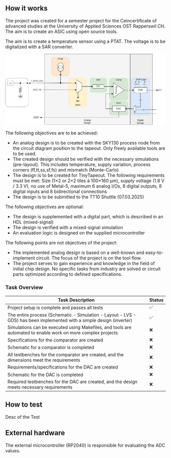 <!---

This file is used to generate your project datasheet. Please fill in the information below and delete any unused
sections.

You can also include images in this folder and reference them in the markdown. Each image must be less than
512 kb in size, and the combined size of all images must be less than 1 MB.
-->

## How it works

The project was created for a semester project for the Ceincertificate of advanced studies at the University of Applied Sciences OST Rapperswil CH. The aim is to create an ASIC using open source tools.

The aim is to create a temperature sensor using a PTAT. The voltage is to be digitalized with a SAR converter.

![Systemdiagramm](./img/Systemdiagram_drawio.png)


The following objectives are to be achieved:

- An analog design is to be created with the SKY130 process node from the circuit diagram position to the tapeout. Only freely available tools are to be used.
- The created design should be verified with the necessary simulations (pre-layout). This includes temperature, supply variation, process corners (ff,tt,ss,sf,fs) and mismatch (Monte-Carlo) 
- The design is to be created for TinyTapeout. The following requirements must be met: Size (1×2 or 2×2 tiles à 100×160 µm), supply voltage (1.8 V / 3.3 V), no use of Metal-5, maximum 6 analog I/Os, 8 digital outputs, 8 digital inputs and 8 bidirectional connections
- The design is to be submitted to the TT10 Shuttle (07.03.2025)

The following objectives are optional:

- The design is supplemented with a digital part, which is described in an HDL (mixed-signal)
- The design is verified with a mixed-signal simulation
- An evaluation logic is designed on the supplied microcontroller

The following points are not objectives of the project:

- The implemented analog design is based on a well-known and easy-to-implement circuit. The focus of the project is on the tool flow.
- The project serves to gain experience and knowledge in the field of initial chip design. No specific tasks from industry are solved or circuit parts optimized according to defined specifications.


### Task Overview


| Task Description | Status |
|------------------|--------|
| Project setup is complete and passes all tests | ✅ |
| The entire process (Schematic - Simulation - Layout - LVS - GDS) has been implemented with a simple design (inverter) | ✅ |
| Simulations can be executed using Makefiles, and tools are automated to enable work on more complex projects | ❌ |
| Specifications for the comparator are created | ❌ |
| Schematic for a comparator is completed | ❌ |
| All testbenches for the comparator are created, and the dimensions meet the requirements | ❌ |
| Requirements/specifications for the DAC are created | ❌ |
| Schematic for the DAC is completed | ❌ |
| Required testbenches for the DAC are created, and the design meets necessary requirements | ❌ |



## How to test

Desc of the Test

## External hardware

The external microcontroller (RP2040) is responsible for evaluating the ADC values.